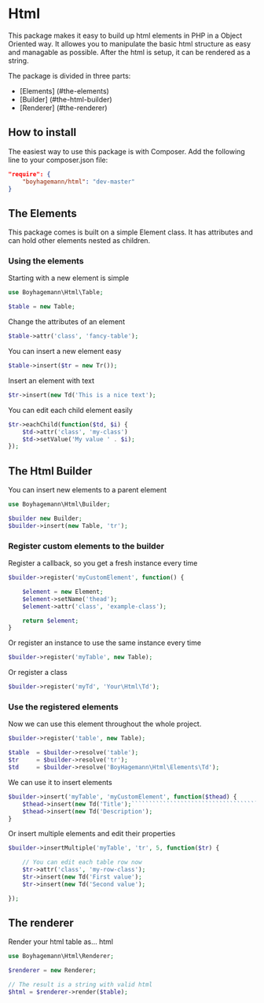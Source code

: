 Html
====

This package makes it easy to build up html elements in PHP in a Object Oriented way.
It allowes you to manipulate the basic html structure as easy and managable as possible.
After the html is setup, it can be rendered as a string.

The package is divided in three parts:

* [Elements] (#the-elements)
* [Builder] (#the-html-builder)
* [Renderer] (#the-renderer)

## How to install
The easiest way to use this package is with Composer. Add the following line to your composer.json file:
```json
"require": {
	"boyhagemann/html": "dev-master"
}
```


## The Elements

This package comes is built on a simple Element class.
It has attributes and can hold other elements nested as children.

### Using the elements

Starting with a new element is simple
```php
use Boyhagemann\Html\Table;

$table = new Table;
```

Change the attributes of an element
```php
$table->attr('class', 'fancy-table');
```

You can insert a new element easy
```php
$table->insert($tr = new Tr());
```

Insert an element with text
```php
$tr->insert(new Td('This is a nice text');
```

You can edit each child element easily
```php
$tr->eachChild(function($td, $i) {
	$td->attr('class', 'my-class')
	$td->setValue('My value ' . $i);
});
```

## The Html Builder
You can insert new elements to a parent element
```php
use Boyhagemann\Html\Builder;

$builder new Builder;
$builder->insert(new Table, 'tr');
```

### Register custom elements to the builder

Register a callback, so you get a fresh instance every time
```php
$builder->register('myCustomElement', function() {

	$element = new Element;
	$element->setName('thead');
	$element->attr('class', 'example-class');

	return $element;
}
```

Or register an instance to use the same instance every time
```php
$builder->register('myTable', new Table);
```

Or register a class
```php
$builder->register('myTd', 'Your\Html\Td');
```

### Use the registered elements

Now we can use this element throughout the whole project.
```php
$builder->register('table', new Table);

$table  = $builder->resolve('table');
$tr 	= $builder->resolve('tr');
$td 	= $builder->resolve('BoyHagemann\Html\Elements\Td');
```

We can use it to insert elements
```php
$builder->insert('myTable', 'myCustomElement', function($thead) {
	$thead->insert(new Td('Title');``````````````````````````````````````````````````````````````````````````````````````````
	$thead->insert(new Td('Description');
}
```

Or insert multiple elements and edit their properties
```php
$builder->insertMultiple('myTable', 'tr', 5, function($tr) {

	// You can edit each table row now
	$tr->attr('class', 'my-row-class');
	$tr->insert(new Td('First value');
	$tr->insert(new Td('Second value');

});
```


## The renderer

Render your html table as... html
```php
use Boyhagemann\Html\Renderer;

$renderer = new Renderer;

// The result is a string with valid html
$html = $renderer->render($table);
```
